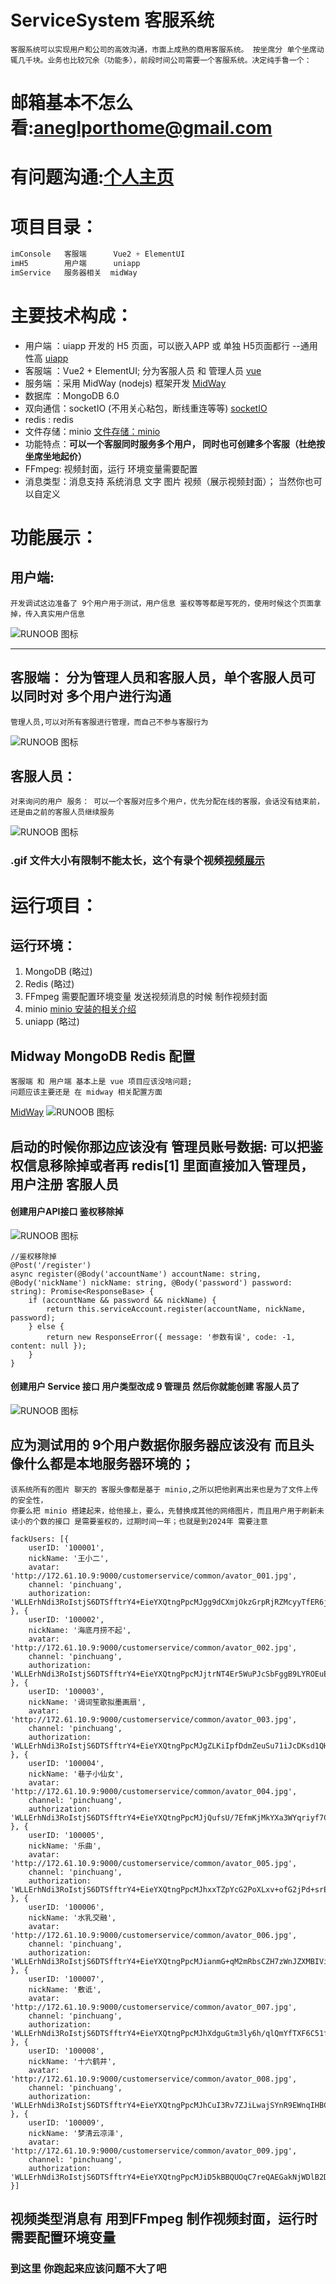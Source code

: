 # ServiceSystem 客服系统
    客服系统可以实现用户和公司的高效沟通，市面上成熟的商用客服系统。 按坐席分 单个坐席动辄几千块。业务也比较冗余（功能多），前段时间公司需要一个客服系统。决定纯手鲁一个：

# 邮箱基本不怎么看:aneglporthome@gmail.com
# 有问题沟通:[个人主页](https://blog.csdn.net/nicepainkiller/article/details/135284387)  

# 项目目录：
```javascript
imConsole   客服端      Vue2 + ElementUI
imH5        用户端      uniapp
imService   服务器相关  midWay
``` 

# 主要技术构成：
  * 用户端 ：uiapp 开发的 H5 页面，可以嵌入APP 或 单独 H5页面都行 --通用性高 [uiapp](https://uniapp.dcloud.net.cn/)  
  * 客服端 ：Vue2 + ElementUI; 分为客服人员 和 管理人员 [vue](https://cn.vuejs.org/guide/introduction.html)  
  * 服务端 ：采用 MidWay (nodejs) 框架开发 [MidWay](https://midwayjs.org/docs/quickstart)
  * 数据库 ：MongoDB 6.0  
  * 双向通信：socketIO (不用关心粘包，断线重连等等) [socketIO](https://socket.io/zh-CN/docs/v4/)
  * redis : redis
  * 文件存储：minio  [文件存储：minio](https://www.minio.org.cn/?bd_vid=11388473290616382141)
  * 功能特点：**可以一个客服同时服务多个用户， 同时也可创建多个客服（杜绝按坐席坐地起价）**
  * FFmpeg: 视频封面，运行 环境变量需要配置
  * 消息类型：消息支持 系统消息 文字 图片 视频（展示视频封面）； 当然你也可以自定义
  

# 功能展示：
## 用户端: 
    开发调试这边准备了 9个用户用于测试，用户信息 鉴权等等都是写死的，使用时候这个页面拿掉，传入真实用户信息
![RUNOOB 图标](https://github.com/RobotJohns/Assets/blob/main/client_1.gif?raw=true)
_________________


## 客服端： 分为管理人员和客服人员，单个客服人员可以同时对 多个用户进行沟通
    管理人员,可以对所有客服进行管理，而自己不参与客服行为
![RUNOOB 图标](https://github.com/RobotJohns/Assets/blob/main/service1.gif?raw=true)
## 客服人员：
    对来询问的用户 服务： 可以一个客服对应多个用户，优先分配在线的客服，会话没有结束前，还是由之前的客服人员继续服务
![RUNOOB 图标](https://github.com/RobotJohns/Assets/blob/main/service2.gif?raw=true)

### .gif 文件大小有限制不能太长，这个有录个视频[视频展示](https://github.com/RobotJohns/Assets/blob/main/2023-12-28-16-03-56.mp4)  


# 运行项目：

## 运行环境：
1. MongoDB  (略过)        
2. Redis    (略过)
3. FFmpeg 需要配置环境变量 发送视频消息的时候 制作视频封面
4. minio  [minio 安装的相关介绍](https://blog.csdn.net/nicepainkiller/article/details/131984051?ops_request_misc=%257B%2522request%255Fid%2522%253A%2522170375554216800186595106%2522%252C%2522scm%2522%253A%252220140713.130102334.pc%255Fblog.%2522%257D&request_id=170375554216800186595106&biz_id=0&utm_medium=distribute.pc_search_result.none-task-blog-2~blog~first_rank_ecpm_v1~rank_v31_ecpm-1-131984051-null-null.nonecase&utm_term=minio&spm=1018.2226.3001.4450)
5. uniapp  (略过)
 
## Midway MongoDB Redis 配置
    客服端 和 用户端 基本上是 vue 项目应该没啥问题;
    问题应该主要还是 在 midway 相关配置方面
[MidWay](https://midwayjs.org/docs/extensions/redis)
![RUNOOB 图标](https://github.com/RobotJohns/Assets/blob/main/%E5%BE%AE%E4%BF%A1%E5%9B%BE%E7%89%87_20231228173700.png?raw=true)

## 启动的时候你那边应该没有 管理员账号数据: 可以把鉴权信息移除掉或者再 redis[1] 里面直接加入管理员，用户注册 客服人员

#### 创建用户API接口 鉴权移除掉
![RUNOOB 图标](https://github.com/RobotJohns/Assets/blob/main/service_3.png?raw=true)
```
//鉴权移除掉
@Post('/register')
async register(@Body('accountName') accountName: string, @Body('nickName') nickName: string, @Body('password') password: string): Promise<ResponseBase> {
    if (accountName && password && nickName) {
        return this.serviceAccount.register(accountName, nickName, password);
    } else {
        return new ResponseError({ message: '参数有误', code: -1, content: null });
    }
}
```

#### 创建用户 Service 接口 用户类型改成 9 管理员 然后你就能创建 客服人员了
![RUNOOB 图标](https://github.com/RobotJohns/Assets/blob/main/service_4.png?raw=true)


## 应为测试用的 9个用户数据你服务器应该没有 而且头像什么都是本地服务器环境的；
    该系统所有的图片 聊天的 客服头像都是基于 minio,之所以把他剥离出来也是为了文件上传的安全性，
    你要么把 minio 搭建起来，给他接上，要么，先替换成其他的网络图片，而且用户用于刷新未读小的个数的接口 是需要鉴权的，过期时间一年；也就是到2024年 需要注意
```
fackUsers: [{
    userID: '100001',
    nickName: '王小二',
    avatar: 'http://172.61.10.9:9000/customerservice/common/avator_001.jpg',
    channel: 'pinchuang',
    authorization: 'WLLErhNdi3RoIstjS6DTSfftrY4+EieYXQtngPpcMJgg9dCXmjOkzGrpRjRZMcyyTfER6jyCwtKkPumOYejt9tJboUqPmBWWsYs7oqthCAE7ViS8tTFWKlLRfrDrU5gmR/qUBp+DXkpd8ND/z0LFMalW+iFxL5EqXAnz8VPbw2s=',
}, {
    userID: '100002',
    nickName: '海底月捞不起',
    avatar: 'http://172.61.10.9:9000/customerservice/common/avator_002.jpg',
    channel: 'pinchuang',
    authorization: 'WLLErhNdi3RoIstjS6DTSfftrY4+EieYXQtngPpcMJjtrNT4Er5WuPJcSbFggB9LYROEuEYMRO82vt6W7j7KAmZ2hK0dG1YUntuf/aU7K4rBufSj2FFWSRSmPHKf0gUv+UfAtOnCBA2c6nMkqYWiTxqAA5+t2iRG3Vz5eHIgse0Kxji/q+9QPnv3irFtHdmI'
}, {
    userID: '100003',
    nickName: '谒词笙歌拟墨画扇',
    avatar: 'http://172.61.10.9:9000/customerservice/common/avator_003.jpg',
    channel: 'pinchuang',
    authorization: 'WLLErhNdi3RoIstjS6DTSfftrY4+EieYXQtngPpcMJgZLKiIpfDdmZeuSu71iJcDKsd1QHMVdGtHpHE0HKUTz83/Ra5jcyBhAdmerzV5Xoo05rb1/YrAGwB7CPj2fihUKSv3lB/3dDCBobqoBwX0cC9zdNDas38GefL3C0m166/e0f5u5E+7KlFgqNSyOcvA'
}, {
    userID: '100004',
    nickName: '巷子小仙女',
    avatar: 'http://172.61.10.9:9000/customerservice/common/avator_004.jpg',
    channel: 'pinchuang',
    authorization: 'WLLErhNdi3RoIstjS6DTSfftrY4+EieYXQtngPpcMJjQufsU/7EfmKjMkYXa3WYqriyf7C2pkC9eCNWuNUBVJwk8RsUL/Rstj4m/ObQy+75Ss1LuedY7FGs/VaxC/PVhSG8UQUXj03/qR5+LslUTG80AxJp64VQGbDW0HaW01e0='
}, {
    userID: '100005',
    nickName: '乐曲',
    avatar: 'http://172.61.10.9:9000/customerservice/common/avator_005.jpg',
    channel: 'pinchuang',
    authorization: 'WLLErhNdi3RoIstjS6DTSfftrY4+EieYXQtngPpcMJhxxTZpYcG2PoXLxv+ofG2jPd+srE8JtjaJHsc0yndECSZesyiMzEgs7fRLEevH0eLbSrV6gImHul2XFA/3OlXlPaLfPky6z3GFOqyuvtS3kD02IyE6+7gGqQI7HWYlO5Y='
}, {
    userID: '100006',
    nickName: '水乳交融',
    avatar: 'http://172.61.10.9:9000/customerservice/common/avator_006.jpg',
    channel: 'pinchuang',
    authorization: 'WLLErhNdi3RoIstjS6DTSfftrY4+EieYXQtngPpcMJianmG+qM2mRbsCZH7zWnJZXMBIViJOINz3PPVdRnxkTP7px5YbJ7WA2H1vJok0j1SRVzlEtGZ4pfdyMCP+0hUuGbHTsTa5+8uCRiuqY5llVss24xo8ICe+pPda+GKsEeQ='
}, {
    userID: '100007',
    nickName: '敷诋',
    avatar: 'http://172.61.10.9:9000/customerservice/common/avator_007.jpg',
    channel: 'pinchuang',
    authorization: 'WLLErhNdi3RoIstjS6DTSfftrY4+EieYXQtngPpcMJhXdguGtm3ly6h/qlQmYfTXF6C51fW8NBzzhH53nONzfJSbr07loVyBC7bpj6JEoAaB48keCLgH7JuybG1qw1endIUR2Swtv535MEOj7+mdwap6f3fIVXi8xwoLDAbo4b4='
}, {
    userID: '100008',
    nickName: '十六鹤井',
    avatar: 'http://172.61.10.9:9000/customerservice/common/avator_008.jpg',
    channel: 'pinchuang',
    authorization: 'WLLErhNdi3RoIstjS6DTSfftrY4+EieYXQtngPpcMJhCuI3Rv7ZJiLwajSYnR9EWnqIHBCaOt5RQ6/wBo88GFvZi9iscV95kxpZusNrQFMI7d4UBxiR6KpqbNp1YM4K7IBmlm7r4oqImnY2HvffZLOy6pChJ7TkrgxY6yoWfkDs='
}, {
    userID: '100009',
    nickName: '梦清云凉泽',
    avatar: 'http://172.61.10.9:9000/customerservice/common/avator_009.jpg',
    channel: 'pinchuang',
    authorization: 'WLLErhNdi3RoIstjS6DTSfftrY4+EieYXQtngPpcMJiD5kBBQUOqC7reQAEGakNjWDlB2Ds8NdyIJ/1I/5Dvnw6Yk6sL8iC8jYiPpviUEPhCDw3Y1cqfrlVYPWsHuGrKwbKRw2d2osxyeAPi3Xn0GlJMFfhLcT2v6NzGoSYiPIY='
}]
```
## 视频类型消息有 用到FFmpeg 制作视频封面，运行时 需要配置环境变量

### 到这里 你跑起来应该问题不大了吧